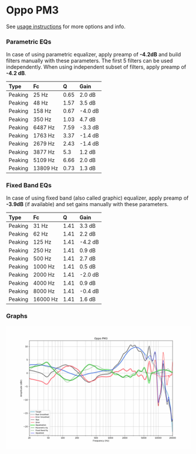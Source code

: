 # Oppo PM3
See [usage instructions](https://github.com/jaakkopasanen/AutoEq#usage) for more options and info.

### Parametric EQs
In case of using parametric equalizer, apply preamp of **-4.2dB** and build filters manually
with these parameters. The first 5 filters can be used independently.
When using independent subset of filters, apply preamp of **-4.2 dB**.

| Type    | Fc       |    Q | Gain    |
|:--------|:---------|:-----|:--------|
| Peaking | 25 Hz    | 0.65 | 2.0 dB  |
| Peaking | 48 Hz    | 1.57 | 3.5 dB  |
| Peaking | 158 Hz   | 0.67 | -4.0 dB |
| Peaking | 350 Hz   | 1.03 | 4.7 dB  |
| Peaking | 6487 Hz  | 7.59 | -3.3 dB |
| Peaking | 1763 Hz  | 3.37 | -1.4 dB |
| Peaking | 2679 Hz  | 2.43 | -1.4 dB |
| Peaking | 3877 Hz  | 5.3  | 1.2 dB  |
| Peaking | 5109 Hz  | 6.66 | 2.0 dB  |
| Peaking | 13809 Hz | 0.73 | 1.3 dB  |

### Fixed Band EQs
In case of using fixed band (also called graphic) equalizer, apply preamp of **-3.9dB**
(if available) and set gains manually with these parameters.

| Type    | Fc       |    Q | Gain    |
|:--------|:---------|:-----|:--------|
| Peaking | 31 Hz    | 1.41 | 3.3 dB  |
| Peaking | 62 Hz    | 1.41 | 2.2 dB  |
| Peaking | 125 Hz   | 1.41 | -4.2 dB |
| Peaking | 250 Hz   | 1.41 | 0.9 dB  |
| Peaking | 500 Hz   | 1.41 | 2.7 dB  |
| Peaking | 1000 Hz  | 1.41 | 0.5 dB  |
| Peaking | 2000 Hz  | 1.41 | -2.0 dB |
| Peaking | 4000 Hz  | 1.41 | 0.9 dB  |
| Peaking | 8000 Hz  | 1.41 | -0.4 dB |
| Peaking | 16000 Hz | 1.41 | 1.6 dB  |

### Graphs
![](./Oppo%20PM3.png)